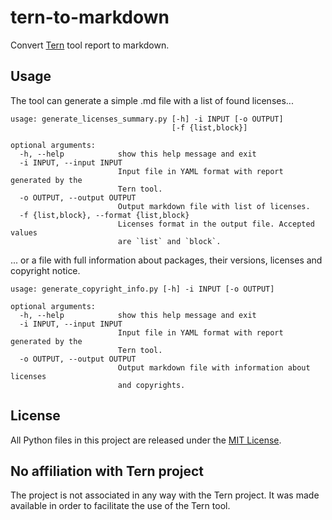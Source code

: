 # tern-to-markdown
Convert [Tern](https://github.com/tern-tools/tern) tool report to markdown.

## Usage
The tool can generate a simple .md file with a list of found licenses...
```
usage: generate_licenses_summary.py [-h] -i INPUT [-o OUTPUT]
                                    [-f {list,block}]

optional arguments:
  -h, --help            show this help message and exit
  -i INPUT, --input INPUT
                        Input file in YAML format with report generated by the
                        Tern tool.
  -o OUTPUT, --output OUTPUT
                        Output markdown file with list of licenses.
  -f {list,block}, --format {list,block}
                        Licenses format in the output file. Accepted values
                        are `list` and `block`.
```

... or a file with full information about packages, their versions, licenses and copyright notice.

```
usage: generate_copyright_info.py [-h] -i INPUT [-o OUTPUT]

optional arguments:
  -h, --help            show this help message and exit
  -i INPUT, --input INPUT
                        Input file in YAML format with report generated by the
                        Tern tool.
  -o OUTPUT, --output OUTPUT
                        Output markdown file with information about licenses
                        and copyrights.
```

## License
All Python files in this project are released under the [MIT License](LICENSE).


## No affiliation with Tern project
The project is not associated in any way with the Tern project. It was made available in order to facilitate the use of the Tern tool.
